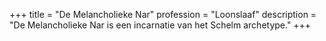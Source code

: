 +++
title       = "De Melancholieke Nar"
profession  = "Loonslaaf"
description = "De Melancholieke Nar is een incarnatie van het Schelm archetype."
+++
